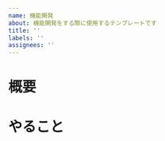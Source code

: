 ```yaml
---
name: 機能開発
about: 機能開発をする際に使用するテンプレートです
title: ''
labels: ''
assignees: ''
---
```


<!-- ** あくまでテンプレートなのですべての項目を埋める必要はない ** -->

# 概要

# やること

<!-- - [ ] 細かいタスクに分解できているなら書き出す -->
